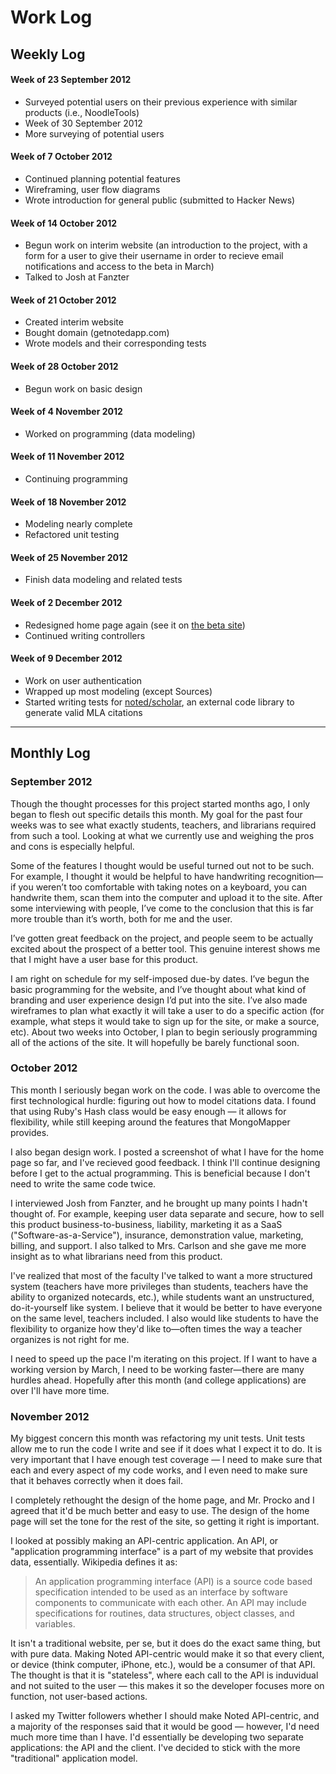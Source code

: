 # Work Log

## Weekly Log

#### Week of 23 September 2012
* Surveyed potential users on their previous experience with similar products (i.e., NoodleTools)
* Week of 30 September 2012
* More surveying of potential users

#### Week of 7 October 2012
* Continued planning potential features
* Wireframing, user flow diagrams
* Wrote introduction for general public (submitted to Hacker News) 

#### Week of 14 October 2012
* Begun work on interim website (an introduction to the project, with a form for a user to give their username in order to recieve email notifications and access to the beta in March)
* Talked to Josh at Fanzter

#### Week of 21 October 2012
* Created interim website
* Bought domain (getnotedapp.com)
* Wrote models and their corresponding tests

#### Week of 28 October 2012
* Begun work on basic design

#### Week of 4 November 2012
* Worked on programming (data modeling)

#### Week of 11 November 2012
* Continuing programming

#### Week of 18 November 2012
* Modeling nearly complete
* Refactored unit testing

#### Week of 25 November 2012
* Finish data modeling and related tests

#### Week of 2 December 2012
* Redesigned home page again (see it on [the beta site](http://beta.getnotedapp.com))
* Continued writing controllers

#### Week of 9 December 2012
* Work on user authentication
* Wrapped up most modeling (except Sources)
* Started writing tests for [noted/scholar](https://github.com/noted/scholar), an external code library to generate valid MLA citations

<hr />


## Monthly Log

### September 2012

Though the thought processes for this project started months ago, I only began to flesh out specific details this month. My goal for the past four weeks was to see what exactly students, teachers, and librarians required from such a tool. Looking at what we currently use and weighing the pros and cons is especially helpful.

Some of the features I thought would be useful turned out not to be such. For example, I thought it would be helpful to have handwriting recognition&mdash;if you weren’t too comfortable with taking notes on a keyboard, you can handwrite them, scan them into the computer and upload it to the site. After some interviewing with people, I’ve come to the conclusion that this is far more trouble than it’s worth, both for me and the user.

I’ve gotten great feedback on the project, and people seem to be actually excited about the prospect of a better tool. This genuine interest shows me that I might have a user base for this product.

I am right on schedule for my self-imposed due-by dates. I’ve begun the basic programming for the website, and I’ve thought about what kind of branding and user experience design I’d put into the site. I’ve also made wireframes to plan what exactly it will take a user to do a specific action (for example, what steps it would take to sign up for the site, or make a source, etc). About two weeks into October, I plan to begin seriously programming all of the actions of the site. It will hopefully be barely functional soon.


### October 2012

This month I seriously began work on the code. I was able to overcome the first technological hurdle: figuring out how to model citations data. I found that using Ruby's Hash class would be easy enough — it allows for flexibility, while still keeping around the features that MongoMapper provides.
 
I also began design work. I posted a screenshot of what I have for the home page so far, and I've recieved good feedback. I think I'll continue designing before I get to the actual programming. This is beneficial because I don't need to write the same code twice.
 
I interviewed Josh from Fanzter, and he brought up many points I hadn't thought of. For example, keeping user data separate and secure, how to sell this product business-to-business, liability, marketing it as a SaaS ("Software-as-a-Service"), insurance, demonstration value, marketing, billing, and support. I also talked to Mrs. Carlson and she gave me more insight as to what librarians need from this product.
 
I've realized that most of the faculty I've talked to want a more structured system (teachers have more privileges than students, teachers have the ability to organized notecards, etc.), while students want an unstructured, do-it-yourself like system. I believe that it would be better to have everyone on the same level, teachers included. I also would like students to have the flexibility to organize how they'd like to&mdash;often times the way a teacher organizes is not right for me.
 
I need to speed up the pace I'm iterating on this project. If I want to have a working version by March, I need to be working faster&mdash;there are many hurdles ahead. Hopefully after this month (and college applications) are over I'll have more time.


### November 2012

My biggest concern this month was refactoring my unit tests. Unit tests allow me to run the code I write and see if it does what I expect it to do. It is very important that I have enough test coverage — I need to make sure that each and every aspect of my code works, and I even need to make sure that it behaves correctly when it does fail.

I completely rethought the design of the home page, and Mr. Procko and I agreed that it'd be much better and easy to use. The design of the home page will set the tone for the rest of the site, so getting it right is important.

I looked at possibly making an API-centric application. An API, or "application programming interface" is a part of my website that provides data, essentially. Wikipedia defines it as:

> An application programming interface (API) is a source code based specification intended to be used as an interface by software components to communicate with each other. An API may include specifications for routines, data structures, object classes, and variables.

It isn't a traditional website, per se, but it does do the exact same thing, but with pure data. Making Noted API-centric would make it so that every client, or device (think computer, iPhone, etc.), would be a consumer of that API. The thought is that it is "stateless", where each call to the API is induvidual and not suited to the user — this makes it so the developer focuses more on function, not user-based actions.

I asked my Twitter followers whether I should make Noted API-centric, and a majority of the responses said that it would be good — however, I'd need much more time than I have. I'd essentially be developing two separate applications: the API and the client. I've decided to stick with the more "traditional" application model.
